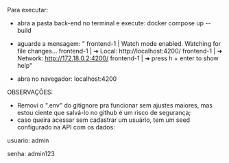Para executar:
- abra a pasta back-end no terminal e execute:
docker compose up --build

- aguarde a mensagem:
" frontend-1  | Watch mode enabled. Watching for file changes...
frontend-1  |   ➜  Local:   http://localhost:4200/
frontend-1  |   ➜  Network: http://172.18.0.2:4200/
frontend-1  |   ➜  press h + enter to show help"

- abra no navegador:
localhost:4200


OBSERVAÇÕES: 
- Removi o ".env" do gitignore pra funcionar sem ajustes maiores, mas estou ciente que salvá-lo no github é um risco de segurança;
- caso queira acessar sem cadastrar um usuário, tem um seed configurado na API com os dados:

usuario:
admin

senha:
admin123
